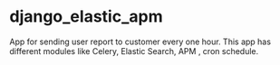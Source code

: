 # django_elastic_apm
App for sending user report to customer every one hour. This app has different modules like Celery, Elastic Search, APM , cron schedule.
